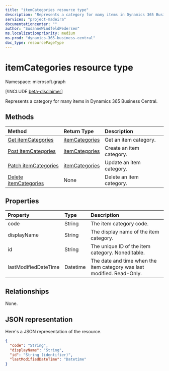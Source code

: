 ```yaml
---
title: "itemCategories resource type"
description: "Represents a category for many items in Dynamics 365 Business Central."
services: "project-madeira"
documentationcenter: ""
author: "SusanneWindfeldPedersen"
ms.localizationpriority: medium
ms.prod: "dynamics-365-business-central"
doc_type: resourcePageType
---
```


# itemCategories resource type

Namespace: microsoft.graph

[!INCLUDE [beta-disclaimer](../../includes/beta-disclaimer.md)]

Represents a category for many items in Dynamics 365 Business Central.

## Methods

| Method                                                          | Return Type  |Description             |
|:----------------------------------------------------------------|:-------------|:-----------------------|
|[Get itemCategories](../api/dynamics-itemcategories-get.md)      |[itemCategories](dynamics-itemcategories.md)|Get an item category.   |
|[Post itemCategories](../api/dynamics-create-itemcategories.md)  |[itemCategories](dynamics-itemcategories.md)|Create an item category.|
|[Patch itemCategories](../api/dynamics-itemcategories-update.md) |[itemCategories](dynamics-itemcategories.md)|Update an item category.|
|[Delete itemCategories](../api/dynamics-itemcategories-delete.md)|None          |Delete an item category.|

## Properties

| Property	         | Type	  |Description                                     |
|:-------------------|:-------|:-----------------------------------------------|
|code                |String  |The item category code.                          |
|displayName         |String  |The display name of the item category.                |
|id                  |String  |The unique ID of the item category. Noneditable.|
|lastModifiedDateTime|Datetime|The date and time when the item category was last modified. Read-Only.|  


## Relationships

None.

## JSON representation

Here's a JSON representation of the resource.

```json
{
  "code": "String",
  "displayName": "String",
  "id": "String (identifier)",
  "lastModifiedDateTime": "Datetime"
}
```
